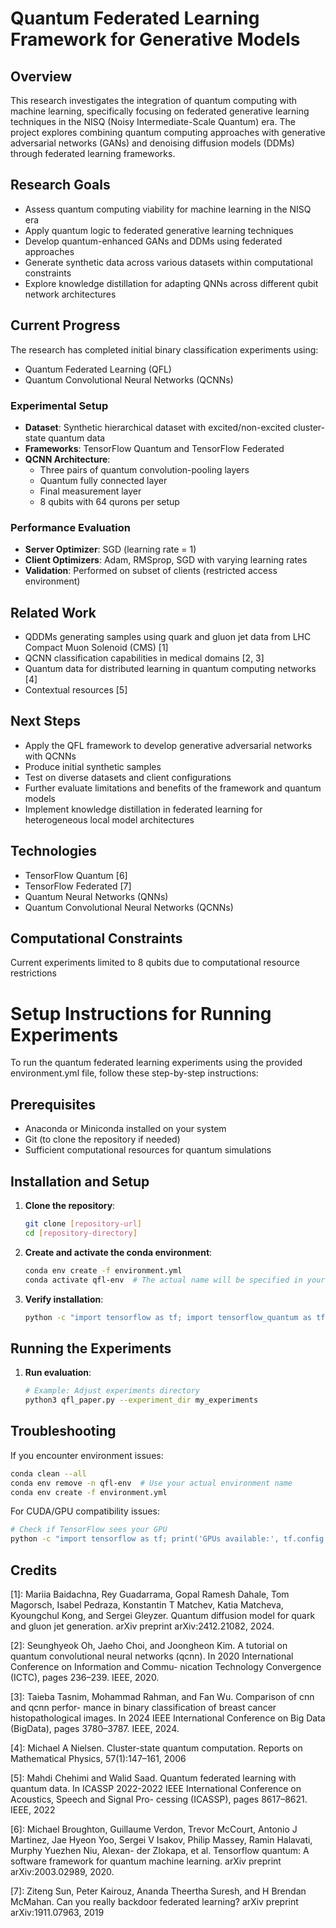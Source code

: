 # Quantum Federated Learning Framework for Generative Models

## Overview
This research investigates the integration of quantum computing with machine learning, specifically focusing on federated generative learning techniques in the NISQ (Noisy Intermediate-Scale Quantum) era. The project explores combining quantum computing approaches with generative adversarial networks (GANs) and denoising diffusion models (DDMs) through federated learning frameworks.

## Research Goals
- Assess quantum computing viability for machine learning in the NISQ era
- Apply quantum logic to federated generative learning techniques
- Develop quantum-enhanced GANs and DDMs using federated approaches
- Generate synthetic data across various datasets within computational constraints
- Explore knowledge distillation for adapting QNNs across different qubit network architectures

## Current Progress
The research has completed initial binary classification experiments using:
- Quantum Federated Learning (QFL)
- Quantum Convolutional Neural Networks (QCNNs)

### Experimental Setup
- **Dataset**: Synthetic hierarchical dataset with excited/non-excited cluster-state quantum data
- **Frameworks**: TensorFlow Quantum and TensorFlow Federated
- **QCNN Architecture**: 
  - Three pairs of quantum convolution-pooling layers
  - Quantum fully connected layer
  - Final measurement layer
  - 8 qubits with 64 qurons per setup

### Performance Evaluation
- **Server Optimizer**: SGD (learning rate = 1)
- **Client Optimizers**: Adam, RMSprop, SGD with varying learning rates
- **Validation**: Performed on subset of clients (restricted access environment)

## Related Work
- QDDMs generating samples using quark and gluon jet data from LHC Compact Muon Solenoid (CMS) [1]
- QCNN classification capabilities in medical domains [2, 3]
- Quantum data for distributed learning in quantum computing networks [4]
- Contextual resources [5]

## Next Steps
- Apply the QFL framework to develop generative adversarial networks with QCNNs
- Produce initial synthetic samples
- Test on diverse datasets and client configurations
- Further evaluate limitations and benefits of the framework and quantum models
- Implement knowledge distillation in federated learning for heterogeneous local model architectures

## Technologies
- TensorFlow Quantum [6]
- TensorFlow Federated [7]
- Quantum Neural Networks (QNNs)
- Quantum Convolutional Neural Networks (QCNNs)

## Computational Constraints
Current experiments limited to 8 qubits due to computational resource restrictions

# Setup Instructions for Running Experiments

To run the quantum federated learning experiments using the provided environment.yml file, follow these step-by-step instructions:

## Prerequisites
- Anaconda or Miniconda installed on your system
- Git (to clone the repository if needed)
- Sufficient computational resources for quantum simulations

## Installation and Setup

1. **Clone the repository**:
   ```bash
   git clone [repository-url]
   cd [repository-directory]
   ```

2. **Create and activate the conda environment**:
   ```bash
   conda env create -f environment.yml
   conda activate qfl-env  # The actual name will be specified in your environment.yml
   ```

3. **Verify installation**:
   ```bash
   python -c "import tensorflow as tf; import tensorflow_quantum as tfq; print(f'TensorFlow version: {tf.__version__}, TensorFlow Quantum version: {tfq.__version__}')"
   ```

## Running the Experiments

1. **Run evaluation**:
   ```bash
   # Example: Adjust experiments directory
   python3 qfl_paper.py --experiment_dir my_experiments
   ```

## Troubleshooting

If you encounter environment issues:
```bash
conda clean --all
conda env remove -n qfl-env  # Use your actual environment name
conda env create -f environment.yml
```

For CUDA/GPU compatibility issues:
```bash
# Check if TensorFlow sees your GPU
python -c "import tensorflow as tf; print('GPUs available:', tf.config.list_physical_devices('GPU'))"
```

## Credits

[1]: Mariia Baidachna, Rey Guadarrama, Gopal Ramesh Dahale, Tom Magorsch, Isabel
Pedraza, Konstantin T Matchev, Katia Matcheva, Kyoungchul Kong, and Sergei
Gleyzer. Quantum diffusion model for quark and gluon jet generation. arXiv preprint
arXiv:2412.21082, 2024.

[2]: Seunghyeok Oh, Jaeho Choi, and Joongheon Kim. A tutorial on quantum convolutional
neural networks (qcnn). In 2020 International Conference on Information and Commu-
nication Technology Convergence (ICTC), pages 236–239. IEEE, 2020.

[3]: Taieba Tasnim, Mohammad Rahman, and Fan Wu. Comparison of cnn and qcnn perfor-
mance in binary classification of breast cancer histopathological images. In 2024 IEEE
International Conference on Big Data (BigData), pages 3780–3787. IEEE, 2024.

[4]: Michael A Nielsen. Cluster-state quantum computation. Reports on Mathematical
Physics, 57(1):147–161, 2006

[5]: Mahdi Chehimi and Walid Saad. Quantum federated learning with quantum data. In
ICASSP 2022-2022 IEEE International Conference on Acoustics, Speech and Signal Pro-
cessing (ICASSP), pages 8617–8621. IEEE, 2022

[6]: Michael Broughton, Guillaume Verdon, Trevor McCourt, Antonio J Martinez, Jae Hyeon
Yoo, Sergei V Isakov, Philip Massey, Ramin Halavati, Murphy Yuezhen Niu, Alexan-
der Zlokapa, et al. Tensorflow quantum: A software framework for quantum machine
learning. arXiv preprint arXiv:2003.02989, 2020.

[7]: Ziteng Sun, Peter Kairouz, Ananda Theertha Suresh, and H Brendan McMahan. Can
you really backdoor federated learning? arXiv preprint arXiv:1911.07963, 2019
